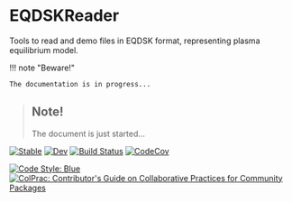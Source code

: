 # EQDSKReader

Tools to read and demo files in EQDSK format, representing plasma equilibrium model.

!!! note "Beware!"

    The documentation is in progress...

> ## Note!
> 
> The document is just started...
> 

[![Stable](https://img.shields.io/badge/docs-stable-blue.svg)](https://dvp2015.github.io/EQDSKReader.jl/stable/) 
[![Dev](https://img.shields.io/badge/docs-dev-blue.svg)](https://dvp2015.github.io/EQDSKReader.jl/dev/)
[![Build Status](https://github.com/dvp2015/EQDSKReader.jl/actions/workflows/CI.yml/badge.svg?branch=main)](https://github.com/dvp2015/EQDSKReader.jl/actions/workflows/CI.yml?query=branch%3Amain) 
[![CodeCov](https://codecov.io/gh/dvp2015/EQDSKReader.jl/branch/main/graph/badge.svg?token=75P0OIVTP7)](https://codecov.io/gh/dvp2015/EQDSKReader.jl)
<!-- https://codecov.io/gh/dvp2015/EQDSKReader.jl/branch/main/graphs/sunburst.svg?token=75P0OIVTP7 -->
[![Code Style: Blue](https://img.shields.io/badge/code%20style-blue-4495d1.svg)](https://github.com/invenia/BlueStyle) 
[![ColPrac: Contributor's Guide on Collaborative Practices for Community Packages](https://img.shields.io/badge/ColPrac-Contributor's%20Guide-blueviolet)](https://github.com/SciML/ColPrac)

<!--
Practices

Project Setup: https://bjack205.github.io/tutorial/2021/07/16/julia_package_setup.html

-->
